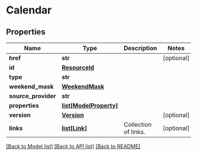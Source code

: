 # Calendar


## Properties
Name | Type | Description | Notes
------------ | ------------- | ------------- | -------------
**href** | **str** |  | [optional] 
**id** | [**ResourceId**](ResourceId.md) |  | 
**type** | **str** |  | 
**weekend_mask** | [**WeekendMask**](WeekendMask.md) |  | 
**source_provider** | **str** |  | 
**properties** | [**list[ModelProperty]**](ModelProperty.md) |  | 
**version** | [**Version**](Version.md) |  | [optional] 
**links** | [**list[Link]**](Link.md) | Collection of links. | [optional] 

[[Back to Model list]](../README.md#documentation-for-models) [[Back to API list]](../README.md#documentation-for-api-endpoints) [[Back to README]](../README.md)


